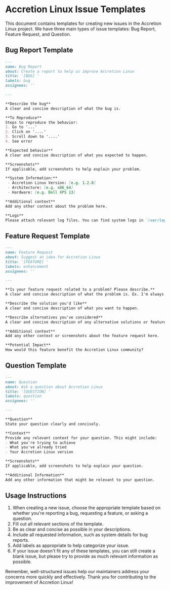 # Accretion Linux Issue Templates

This document contains templates for creating new issues in the Accretion Linux project. We have three main types of issue templates: Bug Report, Feature Request, and Question.

## Bug Report Template

```markdown
---
name: Bug Report
about: Create a report to help us improve Accretion Linux
title: '[BUG] '
labels: bug
assignees: ''

---

**Describe the bug**
A clear and concise description of what the bug is.

**To Reproduce**
Steps to reproduce the behavior:
1. Go to '...'
2. Click on '....'
3. Scroll down to '....'
4. See error

**Expected behavior**
A clear and concise description of what you expected to happen.

**Screenshots**
If applicable, add screenshots to help explain your problem.

**System Information:**
 - Accretion Linux Version: [e.g. 1.2.0]
 - Architecture: [e.g. x86_64]
 - Hardware: [e.g. Dell XPS 13]

**Additional context**
Add any other context about the problem here.

**Logs**
Please attach relevant log files. You can find system logs in `/var/log/accretion/`.
```

## Feature Request Template

```markdown
---
name: Feature Request
about: Suggest an idea for Accretion Linux
title: '[FEATURE] '
labels: enhancement
assignees: ''

---

**Is your feature request related to a problem? Please describe.**
A clear and concise description of what the problem is. Ex. I'm always frustrated when [...]

**Describe the solution you'd like**
A clear and concise description of what you want to happen.

**Describe alternatives you've considered**
A clear and concise description of any alternative solutions or features you've considered.

**Additional context**
Add any other context or screenshots about the feature request here.

**Potential Impact**
How would this feature benefit the Accretion Linux community?
```

## Question Template

```markdown
---
name: Question
about: Ask a question about Accretion Linux
title: '[QUESTION] '
labels: question
assignees: ''

---

**Question**
State your question clearly and concisely.

**Context**
Provide any relevant context for your question. This might include:
- What you're trying to achieve
- What you've already tried
- Your Accretion Linux version

**Screenshots**
If applicable, add screenshots to help explain your question.

**Additional Information**
Add any other information that might be relevant to your question.
```

## Usage Instructions

1. When creating a new issue, choose the appropriate template based on whether you're reporting a bug, requesting a feature, or asking a question.
2. Fill out all relevant sections of the template.
3. Be as clear and concise as possible in your descriptions.
4. Include all requested information, such as system details for bug reports.
5. Add labels as appropriate to help categorize your issue.
6. If your issue doesn't fit any of these templates, you can still create a blank issue, but please try to provide as much relevant information as possible.

Remember, well-structured issues help our maintainers address your concerns more quickly and effectively. Thank you for contributing to the improvement of Accretion Linux!
